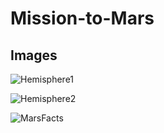 # Mission-to-Mars
## Images
![Hemisphere1](https://user-images.githubusercontent.com/76858662/111360129-bf570400-8662-11eb-930b-bc43cf7b155c.PNG)

![Hemisphere2](https://user-images.githubusercontent.com/76858662/111360163-cb42c600-8662-11eb-84cc-29041bb70bfc.PNG)

![MarsFacts](https://user-images.githubusercontent.com/76858662/111360181-d3026a80-8662-11eb-835e-a19abfc4da9d.PNG)

